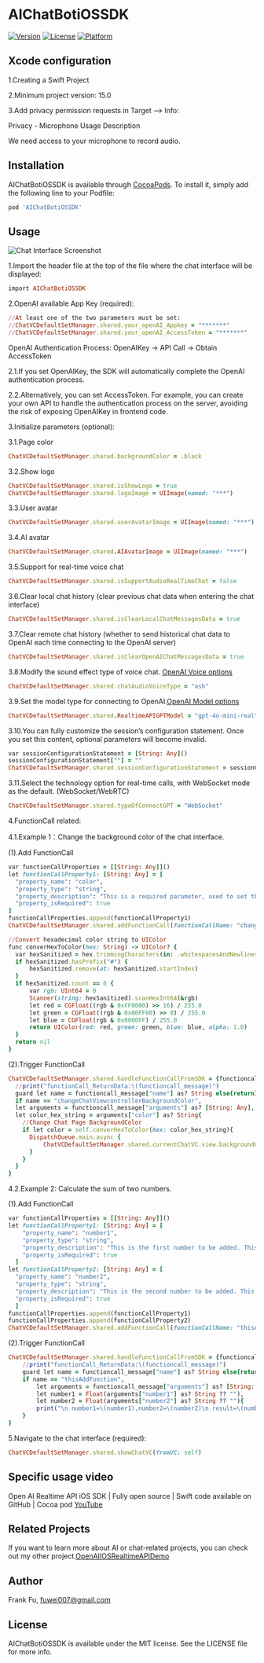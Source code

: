 # AIChatBotiOSSDK
[![Version](https://img.shields.io/cocoapods/v/AIChatBotiOSSDK.svg?style=flat)](https://cocoapods.org/pods/AIChatBotiOSSDK)
[![License](https://img.shields.io/cocoapods/l/AIChatBotiOSSDK.svg?style=flat)](https://cocoapods.org/pods/AIChatBotiOSSDK)
[![Platform](https://img.shields.io/cocoapods/p/AIChatBotiOSSDK.svg?style=flat)](https://cocoapods.org/pods/AIChatBotiOSSDK)

## Xcode configuration

1.Creating a Swift Project

2.Minimum project version: 15.0

3.Add privacy permission requests in Target –> Info:

  Privacy - Microphone Usage Description
  
  We need access to your microphone to record audio.

## Installation

AIChatBotiOSSDK is available through [CocoaPods](https://cocoapods.org). To install
it, simply add the following line to your Podfile:

```ruby
pod 'AIChatBotiOSSDK'
```

## Usage
![Chat Interface Screenshot](AIChatBotiOSSDK/Assets/ChatShot.png)

1.Import the header file at the top of the file where the chat interface will be displayed:
```ruby
import AIChatBotiOSSDK
```

2.OpenAI available App Key (required):
```ruby
//At least one of the two parameters must be set:
//ChatVCDefaultSetManager.shared.your_openAI_Appkey = "*******"
//ChatVCDefaultSetManager.shared.your_openAI_AccessToken = "*******"
```
 OpenAI Authentication Process: OpenAIKey → API Call → Obtain AccessToken
  
  2.1.If you set OpenAIKey, the SDK will automatically complete the OpenAI authentication process.
  
  2.2.Alternatively, you can set AccessToken. For example, you can create your own API to handle the authentication process on the server, avoiding the risk of exposing OpenAIKey in frontend code.
    
    
3.Initialize parameters (optional):

  3.1.Page color
  ```ruby
  ChatVCDefaultSetManager.shared.backgroundColor = .black
  ```
  
  3.2.Show logo
  ```ruby
  ChatVCDefaultSetManager.shared.isShowLogo = true
  ChatVCDefaultSetManager.shared.logoImage = UIImage(named: "***")
  ```
  
  3.3.User avatar
  ```ruby
  ChatVCDefaultSetManager.shared.userAvatarImage = UIImage(named: "***")
  ```
  
  3.4.AI avatar
  ```ruby
  ChatVCDefaultSetManager.shared.AIAvatarImage = UIImage(named: "***")
  ```
  
  3.5.Support for real-time voice chat
  ```ruby
  ChatVCDefaultSetManager.shared.isSupportAudioRealTimeChat = false
  ```
  
  3.6.Clear local chat history (clear previous chat data when entering the chat interface)
  ```ruby
  ChatVCDefaultSetManager.shared.isClearLocalChatMessagesData = true
  ```
  
  3.7.Clear remote chat history (whether to send historical chat data to OpenAI each time connecting to the OpenAI server)
  ```ruby
  ChatVCDefaultSetManager.shared.isClearOpenAIChatMessagesData = true
  ```
  
  3.8.Modify the sound effect type of voice chat. [OpenAI Voice options](https://platform.openai.com/docs/guides/text-to-speech#voice-options)
  ```ruby
  ChatVCDefaultSetManager.shared.chatAudioVoiceType = "ash"
  ```
  
  3.9.Set the model type for connecting to OpenAI.[OpenAI Model options](https://platform.openai.com/docs/guides/realtime#get-started-with-the-realtime-api)
  ```ruby
  ChatVCDefaultSetManager.shared.RealtimeAPIGPTModel = "gpt-4o-mini-realtime-preview-2024-12-17"
  ```
  
  3.10.You can fully customize the session’s configuration statement. Once you set this content, optional parameters will become invalid.
  ```ruby
  var sessionConfigurationStatement = [String: Any]()
  sessionConfigurationStatement[""] = ""
  ChatVCDefaultSetManager.shared.sessionConfigurationStatement = sessionConfigurationStatement
  ```
  
  3.11.Select the technology option for real-time calls, with WebSocket mode as the default. (WebSocket/WebRTC)
  ```ruby
  ChatVCDefaultSetManager.shared.typeOfConnectGPT = "WebSocket"
  ```
  
4.FunctionCall related:

  4.1.Example 1：Change the background color of the chat interface.
  
  (1).Add FunctionCall
  ```ruby
  var functionCallProperties = [[String: Any]]()
  let functionCallProperty1: [String: Any] = [
    "property_name": "color",
    "property_type": "string",
    "property_description": "This is a required parameter, used to set the page background color. When returning the parameter, please return its hexadecimal value.",
    "property_isRequired": true
  ]
  functionCallProperties.append(functionCallProperty1)
  ChatVCDefaultSetManager.shared.addFunctionCall(functionCallName: "changeChatViewcontrollerBackgroundColor", functionCallDescription: "Change the background color of the chat interface", functionCallProperties: functionCallProperties)
  
  //Convert hexadecimal color string to UIColor
  func converHexToColor(hex: String) -> UIColor? {
    var hexSanitized = hex.trimmingCharacters(in: .whitespacesAndNewlines)
    if hexSanitized.hasPrefix("#") {
        hexSanitized.remove(at: hexSanitized.startIndex)
    }
    if hexSanitized.count == 6 {
        var rgb: UInt64 = 0
        Scanner(string: hexSanitized).scanHexInt64(&rgb)
        let red = CGFloat((rgb & 0xFF0000) >> 16) / 255.0
        let green = CGFloat((rgb & 0x00FF00) >> 8) / 255.0
        let blue = CGFloat(rgb & 0x0000FF) / 255.0
        return UIColor(red: red, green: green, blue: blue, alpha: 1.0)
    }
    return nil
  }
  ```
  
  (2).Trigger FunctionCall
  ```ruby
  ChatVCDefaultSetManager.shared.handleFunctionCallFromSDK = {functioncall_message in
    //print("functionCall_ReturnData:\(functioncall_message)")
    guard let name = functioncall_message["name"] as? String else{return}
    if name == "changeChatViewcontrollerBackgroundColor",
    let arguments = functioncall_message["arguments"] as? [String: Any],
    let color_hex_string = arguments["color"] as? String{
      //Change Chat Page BackgroundColor
      if let color = self.converHexToColor(hex: color_hex_string){
        DispatchQueue.main.async {
            ChatVCDefaultSetManager.shared.currentChatVC.view.backgroundColor = color
        }
      }
    }
  }
  ```
  
  4.2.Example 2: Calculate the sum of two numbers.
  
  (1).Add FunctionCall
  ```ruby
  var functionCallProperties = [[String: Any]]()
  let functionCallProperty1: [String: Any] = [
      "property_name": "number1",
      "property_type": "string",
      "property_description": "This is the first number to be added. This data must be obtained. If this parameter is missing, please ask me: What is the first number?",
      "property_isRequired": true
    ]
  let functionCallProperty2: [String: Any] = [
    "property_name": "number2",
    "property_type": "string",
    "property_description": "This is the second number to be added. This data must be obtained. If this parameter is missing, please ask me: What is the second number?",
    "property_isRequired": true
    ]
  functionCallProperties.append(functionCallProperty1)
  functionCallProperties.append(functionCallProperty2)
  ChatVCDefaultSetManager.shared.addFunctionCall(functionCallName: "thisAddFunction", functionCallDescription: "Please perform addition. Both parameter numbers must be obtained. Once both numbers are retrieved, please directly return their sum.", functionCallProperties: functionCallProperties)
  ```
  
  (2).Trigger FunctionCall
  ```ruby
  ChatVCDefaultSetManager.shared.handleFunctionCallFromSDK = {functioncall_message in
      //print("functionCall_ReturnData:\(functioncall_message)")
      guard let name = functioncall_message["name"] as? String else{return}
      if name == "thisAddFunction",
          let arguments = functioncall_message["arguments"] as? [String: Any],
          let number1 = Float(arguments["number1"] as? String ?? ""),
          let number2 = Float(arguments["number2"] as? String ?? ""){
          print("\n number1=\(number1),number2=\(number2)\n result=\(number1+number2)")
      }
  }
  ```
    
5.Navigate to the chat interface (required):
  ```ruby
  ChatVCDefaultSetManager.shared.showChatVC(fromVC: self)
  ```
  
## Specific usage video

Open AI Realtime API iOS SDK | Fully open source | Swift code available on GitHub | Cocoa pod [YouTube](https://youtu.be/3HC1VeaPhRo)

## Related Projects

If you want to learn more about AI or chat-related projects, you can check out my other project.[OpenAIIOSRealtimeAPIDemo](https://github.com/fuwei007/OpenAIIOSRealtimeAPIDemo)

## Author

Frank Fu, fuwei007@gmail.com

## License

AIChatBotiOSSDK is available under the MIT license. See the LICENSE file for more info.


